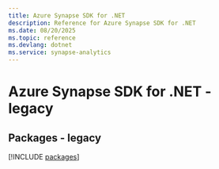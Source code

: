 ```yaml
---
title: Azure Synapse SDK for .NET
description: Reference for Azure Synapse SDK for .NET
ms.date: 08/20/2025
ms.topic: reference
ms.devlang: dotnet
ms.service: synapse-analytics
---
```

# Azure Synapse SDK for .NET - legacy
## Packages - legacy
[!INCLUDE [packages](synapse-index.md)]